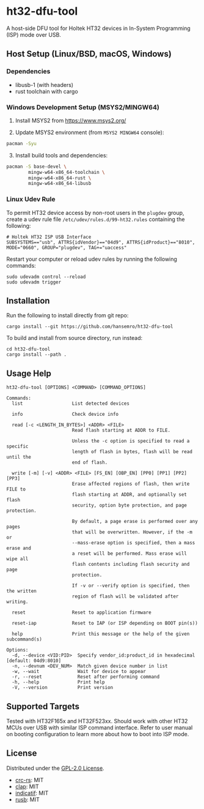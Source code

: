 ht32-dfu-tool
=============

A host-side DFU tool for Holtek HT32 devices in In-System Programming (ISP)
mode over USB.

## Host Setup (Linux/BSD, macOS, Windows)

### Dependencies

- libusb-1 (with headers)
- rust toolchain with cargo

### Windows Development Setup (MSYS2/MINGW64)

1. Install MSYS2 from https://www.msys2.org/

2. Update MSYS2 environment (from `MSYS2 MINGW64` console):

```bash
pacman -Syu
```

3. Install build tools and dependencies:

```bash
pacman -S base-devel \
        mingw-w64-x86_64-toolchain \
        mingw-w64-x86_64-rust \
        mingw-w64-x86_64-libusb
```

### Linux Udev Rule

To permit HT32 device access by non-root users in the `plugdev` group, create
a udev rule file `/etc/udev/rules.d/99-ht32.rules` containing the following:

```
# Holtek HT32 ISP USB Interface
SUBSYSTEMS=="usb", ATTRS{idVendor}=="04d9", ATTRS{idProduct}=="8010", MODE="0660", GROUP="plugdev", TAG+="uaccess"
```

Restart your computer or reload udev rules by running the following commands:

```
sudo udevadm control --reload
sudo udevadm trigger
```

## Installation

Run the following to install directly from git repo:

```
cargo install --git https://github.com/hansemro/ht32-dfu-tool
```

To build and install from source directory, run instead:

```
cd ht32-dfu-tool
cargo install --path .
```

## Usage Help

```
ht32-dfu-tool [OPTIONS] <COMMAND> [COMMAND_OPTIONS]

Commands:
  list                  List detected devices

  info                  Check device info

  read [-c <LENGTH_IN_BYTES>] <ADDR> <FILE>
                        Read flash starting at ADDR to FILE.

                        Unless the -c option is specified to read a specific
                        length of flash in bytes, flash will be read until the
                        end of flash.

  write [-m] [-v] <ADDR> <FILE> [FS_EN] [OBP_EN] [PP0] [PP1] [PP2] [PP3]
                        Erase affected regions of flash, then write FILE to
                        flash starting at ADDR, and optionally set flash
                        security, option byte protection, and page protection.

                        By default, a page erase is performed over any pages
                        that will be overwritten. However, if the -m or
                        --mass-erase option is specified, then a mass erase and
                        a reset will be performed. Mass erase will wipe all
                        flash contents including flash security and page
                        protection.

                        If -v or --verify option is specified, then the written
                        region of flash will be validated after writing.

  reset                 Reset to application firmware

  reset-iap             Reset to IAP (or ISP depending on BOOT pin(s))

  help                  Print this message or the help of the given subcommand(s)

Options:
  -d, --device <VID:PID>  Specify vendor_id:product_id in hexadecimal [default: 04d9:8010]
  -n, --devnum <DEV_NUM>  Match given device number in list
  -w, --wait              Wait for device to appear
  -r, --reset             Reset after performing command
  -h, --help              Print help
  -V, --version           Print version
```

## Supported Targets

Tested with HT32F165x and HT32F523xx. Should work with other HT32 MCUs over USB with similar ISP
command interface. Refer to user manual on booting configuration to learn more about how to boot
into ISP mode.

## License

Distributed under the [GPL-2.0 License](LICENSE).

- [crc-rs](https://github.com/mrhooray/crc-rs): MIT
- [clap](https://github.com/clap-rs/clap): MIT
- [indicatif](https://github.com/console-rs/indicatif): MIT
- [rusb](https://github.com/a1ien/rusb): MIT
